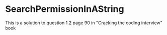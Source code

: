 # SearchPermissionInAString
This is a solution to question 1.2 page 90 in "Cracking the coding interview" book
